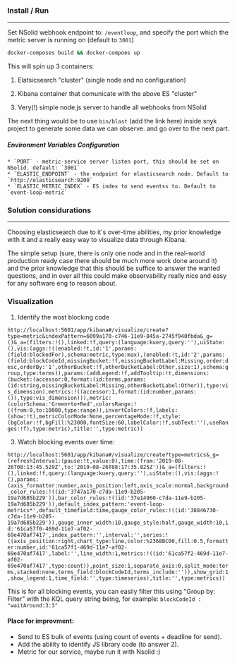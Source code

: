 ### Install / Run 
-----

Set NSolid webhook endpoint to: `/eventloop`, and specify the port which the metric server is running on (default to `3001`)

```bash
docker-composes build && docker-compoes up
```

This will spin up 3 containers:

1. Elatsicsearch "cluster" (single node and no configuration)

2. Kibana container that comunicate with the above ES "cluster"

3. Very(!) simple node.js server to handle all webhooks from NSolid

The next thing would be to use `bin/blast` (add the link here) inside snyk project to generate some data we can observe. and go over to the next part.

##### Environment Variables Configuration
 
    * `PORT` - metric-service server listen port, this should be set on NSolid. default: `3001`
    * `ELASTIC_ENDPOINT` - the endpoint for elasticsearch node. Default to `http://elasticsearch:9200`
    * `ELASTIC_METRIC_INDEX` - ES index to send eventss to. Default to `event-loop-metric`


### Solution considurations
-----

Choosing elasticsearch due to it's over-time abilities, my prior knowledge with it and a really easy way to visualize data through Kibana. 

The simple setup (sure, there is only one node and in the real-world production ready case there should be much more work done around it) and the prior knowledge that this should be suffice to answer the wanted questions, and in over all this could make observability really nice and easy for any software eng to reason about.

### Visualization

1. Identify the wost blocking code 

```http://localhost:5601/app/kibana#/visualize/create?type=metric&indexPattern=6099a170-c746-11e9-845a-2745f940fbda&_g=()&_a=(filters:!(),linked:!f,query:(language:kuery,query:''),uiState:(),vis:(aggs:!((enabled:!t,id:'1',params:(field:blockedFor),schema:metric,type:max),(enabled:!t,id:'2',params:(field:blockCodeId,missingBucket:!f,missingBucketLabel:Missing,order:desc,orderBy:'1',otherBucket:!f,otherBucketLabel:Other,size:1),schema:group,type:terms)),params:(addLegend:!f,addTooltip:!t,dimensions:(bucket:(accessor:0,format:(id:terms,params:(id:string,missingBucketLabel:Missing,otherBucketLabel:Other)),type:vis_dimension),metrics:!((accessor:1,format:(id:number,params:()),type:vis_dimension))),metric:(colorSchema:'Green+to+Red',colorsRange:!((from:0,to:10000,type:range)),invertColors:!f,labels:(show:!t),metricColorMode:None,percentageMode:!f,style:(bgColor:!f,bgFill:%23000,fontSize:60,labelColor:!f,subText:''),useRanges:!f),type:metric),title:'',type:metric))```

3. Watch blocking events over time:

```http://localhost:5601/app/kibana#/visualize/create?type=metrics&_g=(refreshInterval:(pause:!t,value:0),time:(from:'2019-08-26T08:13:45.529Z',to:'2019-08-26T08:17:35.825Z'))&_a=(filters:!(),linked:!f,query:(language:kuery,query:''),uiState:(),vis:(aggs:!(),params:(axis_formatter:number,axis_position:left,axis_scale:normal,background_color_rules:!((id:'3747a170-c7da-11e9-b205-19a7d685b229')),bar_color_rules:!((id:'37e14960-c7da-11e9-b205-19a7d685b229')),default_index_pattern:'event-loop-metrics*',default_timefield:time,gauge_color_rules:!((id:'38846730-c7da-11e9-b205-19a7d685b229')),gauge_inner_width:10,gauge_style:half,gauge_width:10,id:'61ca57f0-469d-11e7-af02-69e470af7417',index_pattern:'',interval:'',series:!((axis_position:right,chart_type:line,color:%2368BC00,fill:0.5,formatter:number,id:'61ca57f1-469d-11e7-af02-69e470af7417',label:'',line_width:1,metrics:!((id:'61ca57f2-469d-11e7-af02-69e470af7417',type:count)),point_size:1,separate_axis:0,split_mode:terms,stacked:none,terms_field:blockCodeId,terms_include:'')),show_grid:1,show_legend:1,time_field:'',type:timeseries),title:'',type:metrics))```

This is for all blocking events, you can easily filter this using "Group by: Filter" with the KQL query string being, for example:  `blockCodeId : "waitAround:3:3" `

#### Place for improvment:

* Send to ES bulk of events (using count of events + deadline for send).
* Add the ability to identify JS library code (to answer 2).
* Metric for our service, maybe run it with Nsolid :)